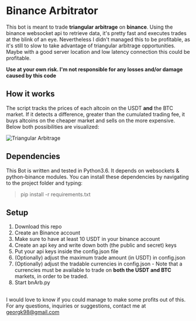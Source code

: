 # Binance Arbitrator

This bot is meant to trade **triangular arbitrage** on **binance**. Using the binance websocket api to retrieve data, it's pretty fast and executes trades at the blink of an eye. Nevertheless I didn't managed this to be profitable, as it's still to slow to take advantage of triangular arbitrage opportunities. Maybe with a good server location and low latency connection this could be profitable.

**Use at your own risk. I'm not responsible for any losses and/or  damage caused by this code**






## How it works

The script tracks the prices of each altcoin on the USDT **and**  the BTC market. If it detects a difference, greater than the cumulated trading fee, it buys altcoins on the cheaper market and sells on the more expensive. Below both possibilities are visualized:

![Triangular Arbitrage](https://github.com/georgk10/BinanceTriArb/blob/master/TriArb.PNG)

## Dependencies

This Bot is written and tested in Python3.6. It depends on websockets & python-binance modules. You can install these dependencies by navigating to the project folder and typing: 
>pip install -r requirements.txt 

## Setup

1. Download this repo
2. Create an Binance account
3. Make sure to have at least 10 USDT in your binance account
4. Create an api key and write down both (the public and secret) keys
5. Put your api keys inside the config.json file
6. (Optionally) adjust the maximum trade amount (in USDT) in config.json
7. (Optionally) adjust the tradable currencies in config.json - Note that a currencies must be available to trade on **both the USDT and BTC** markets, in order to be traded.
8. Start bnArb.py 


##

I would love to know if you could manage to make some profits out of this. For any questions, inquiries or suggestions, contact me at
georgk98@gmail.com
